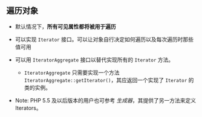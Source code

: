 ## 遍历对象
* 默认情况下，__所有可见属性都将被用于遍历__

* 可以实现 `Iterator` 接口。可以让对象自行决定如何遍历以及每次遍历时那些值可用

* 可以用 `IteratorAggregate` 接口以替代实现所有的 `Iterator` 方法。
    * `IteratorAggregate` 只需要实现一个方法 `IteratorAggregate::getIterator()`，其应返回一个实现了 `Iterator` 的类的实例。

* Note: PHP 5.5 及以后版本的用户也可参考 _生成器_，其提供了另一方法来定义 Iterators。
